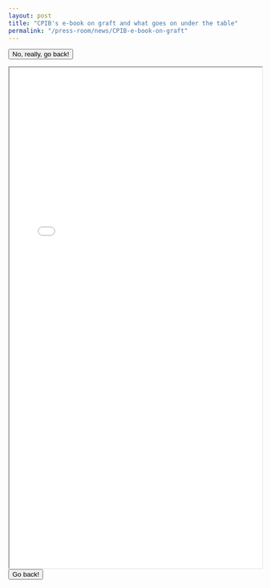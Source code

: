 ```yaml
---
layout: post
title: "CPIB's e-book on graft and what goes on under the table"
permalink: "/press-room/news/CPIB-e-book-on-graft"
---
```


<form>
 <input type="button" value="No, really, go back!" onclick="history.go(-1)">
</form>
    
<iframe src="/files/news/2020.12.29.ST_CPIB e-book on graft.pdf" width="100%" height="1000px">
    </iframe>


<form>
 <input type="button" value="Go back!" onclick="history.back()">
</form>
